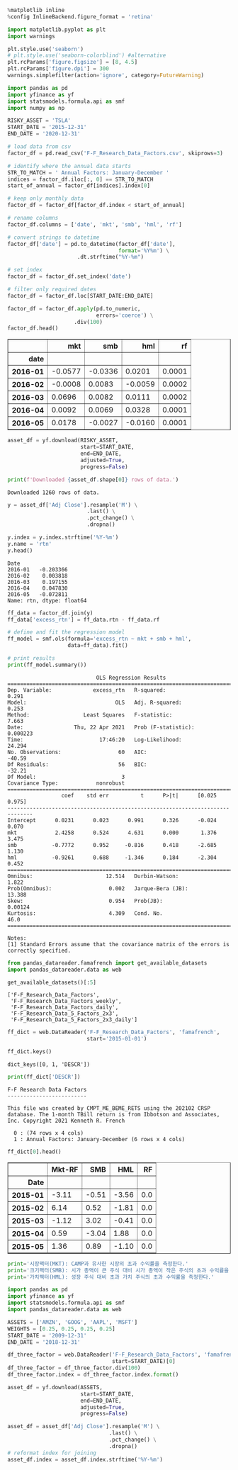 ```python
%matplotlib inline
%config InlineBackend.figure_format = 'retina'
```


```python
import matplotlib.pyplot as plt
import warnings

plt.style.use('seaborn')
# plt.style.use('seaborn-colorblind') #alternative
plt.rcParams['figure.figsize'] = [8, 4.5]
plt.rcParams['figure.dpi'] = 300
warnings.simplefilter(action='ignore', category=FutureWarning)
```


```python
import pandas as pd
import yfinance as yf
import statsmodels.formula.api as smf
import numpy as np
```


```python
RISKY_ASSET = 'TSLA'
START_DATE = '2015-12-31'
END_DATE = '2020-12-31'
```


```python
# load data from csv
factor_df = pd.read_csv('F-F_Research_Data_Factors.csv', skiprows=3)

# identify where the annual data starts
STR_TO_MATCH = ' Annual Factors: January-December '
indices = factor_df.iloc[:, 0] == STR_TO_MATCH
start_of_annual = factor_df[indices].index[0]

# keep only monthly data
factor_df = factor_df[factor_df.index < start_of_annual]
```


```python
# rename columns
factor_df.columns = ['date', 'mkt', 'smb', 'hml', 'rf']

# convert strings to datetime
factor_df['date'] = pd.to_datetime(factor_df['date'], 
                                   format='%Y%m') \
                      .dt.strftime("%Y-%m")

# set index
factor_df = factor_df.set_index('date')

# filter only required dates
factor_df = factor_df.loc[START_DATE:END_DATE]
```


```python
factor_df = factor_df.apply(pd.to_numeric, 
                            errors='coerce') \
                     .div(100)
factor_df.head()
```




<div>
<style scoped>
    .dataframe tbody tr th:only-of-type {
        vertical-align: middle;
    }

    .dataframe tbody tr th {
        vertical-align: top;
    }

    .dataframe thead th {
        text-align: right;
    }
</style>
<table border="1" class="dataframe">
  <thead>
    <tr style="text-align: right;">
      <th></th>
      <th>mkt</th>
      <th>smb</th>
      <th>hml</th>
      <th>rf</th>
    </tr>
    <tr>
      <th>date</th>
      <th></th>
      <th></th>
      <th></th>
      <th></th>
    </tr>
  </thead>
  <tbody>
    <tr>
      <th>2016-01</th>
      <td>-0.0577</td>
      <td>-0.0336</td>
      <td>0.0201</td>
      <td>0.0001</td>
    </tr>
    <tr>
      <th>2016-02</th>
      <td>-0.0008</td>
      <td>0.0083</td>
      <td>-0.0059</td>
      <td>0.0002</td>
    </tr>
    <tr>
      <th>2016-03</th>
      <td>0.0696</td>
      <td>0.0082</td>
      <td>0.0111</td>
      <td>0.0002</td>
    </tr>
    <tr>
      <th>2016-04</th>
      <td>0.0092</td>
      <td>0.0069</td>
      <td>0.0328</td>
      <td>0.0001</td>
    </tr>
    <tr>
      <th>2016-05</th>
      <td>0.0178</td>
      <td>-0.0027</td>
      <td>-0.0160</td>
      <td>0.0001</td>
    </tr>
  </tbody>
</table>
</div>




```python
asset_df = yf.download(RISKY_ASSET,
                       start=START_DATE,
                       end=END_DATE,
                       adjusted=True,
                       progress=False)

print(f'Downloaded {asset_df.shape[0]} rows of data.')
```

    Downloaded 1260 rows of data.



```python
y = asset_df['Adj Close'].resample('M') \
                         .last() \
                         .pct_change() \
                         .dropna()

y.index = y.index.strftime('%Y-%m')
y.name = 'rtn'
y.head()
```




    Date
    2016-01   -0.203366
    2016-02    0.003818
    2016-03    0.197155
    2016-04    0.047830
    2016-05   -0.072811
    Name: rtn, dtype: float64




```python
ff_data = factor_df.join(y)
ff_data['excess_rtn'] = ff_data.rtn - ff_data.rf
```


```python
# define and fit the regression model 
ff_model = smf.ols(formula='excess_rtn ~ mkt + smb + hml', 
                   data=ff_data).fit()

# print results 
print(ff_model.summary())
```

                                OLS Regression Results                            
    ==============================================================================
    Dep. Variable:             excess_rtn   R-squared:                       0.291
    Model:                            OLS   Adj. R-squared:                  0.253
    Method:                 Least Squares   F-statistic:                     7.663
    Date:                Thu, 22 Apr 2021   Prob (F-statistic):           0.000223
    Time:                        17:46:20   Log-Likelihood:                 24.294
    No. Observations:                  60   AIC:                            -40.59
    Df Residuals:                      56   BIC:                            -32.21
    Df Model:                           3                                         
    Covariance Type:            nonrobust                                         
    ==============================================================================
                     coef    std err          t      P>|t|      [0.025      0.975]
    ------------------------------------------------------------------------------
    Intercept      0.0231      0.023      0.991      0.326      -0.024       0.070
    mkt            2.4258      0.524      4.631      0.000       1.376       3.475
    smb           -0.7772      0.952     -0.816      0.418      -2.685       1.130
    hml           -0.9261      0.688     -1.346      0.184      -2.304       0.452
    ==============================================================================
    Omnibus:                       12.514   Durbin-Watson:                   1.822
    Prob(Omnibus):                  0.002   Jarque-Bera (JB):               13.388
    Skew:                           0.954   Prob(JB):                      0.00124
    Kurtosis:                       4.309   Cond. No.                         46.0
    ==============================================================================
    
    Notes:
    [1] Standard Errors assume that the covariance matrix of the errors is correctly specified.



```python
from pandas_datareader.famafrench import get_available_datasets
import pandas_datareader.data as web
```


```python
get_available_datasets()[:5]
```




    ['F-F_Research_Data_Factors',
     'F-F_Research_Data_Factors_weekly',
     'F-F_Research_Data_Factors_daily',
     'F-F_Research_Data_5_Factors_2x3',
     'F-F_Research_Data_5_Factors_2x3_daily']




```python
ff_dict = web.DataReader('F-F_Research_Data_Factors', 'famafrench', 
                         start='2015-01-01')
```


```python
ff_dict.keys()
```




    dict_keys([0, 1, 'DESCR'])




```python
print(ff_dict['DESCR'])
```

    F-F Research Data Factors
    -------------------------
    
    This file was created by CMPT_ME_BEME_RETS using the 202102 CRSP database. The 1-month TBill return is from Ibbotson and Associates, Inc. Copyright 2021 Kenneth R. French
    
      0 : (74 rows x 4 cols)
      1 : Annual Factors: January-December (6 rows x 4 cols)



```python
ff_dict[0].head()
```




<div>
<style scoped>
    .dataframe tbody tr th:only-of-type {
        vertical-align: middle;
    }

    .dataframe tbody tr th {
        vertical-align: top;
    }

    .dataframe thead th {
        text-align: right;
    }
</style>
<table border="1" class="dataframe">
  <thead>
    <tr style="text-align: right;">
      <th></th>
      <th>Mkt-RF</th>
      <th>SMB</th>
      <th>HML</th>
      <th>RF</th>
    </tr>
    <tr>
      <th>Date</th>
      <th></th>
      <th></th>
      <th></th>
      <th></th>
    </tr>
  </thead>
  <tbody>
    <tr>
      <th>2015-01</th>
      <td>-3.11</td>
      <td>-0.51</td>
      <td>-3.56</td>
      <td>0.0</td>
    </tr>
    <tr>
      <th>2015-02</th>
      <td>6.14</td>
      <td>0.52</td>
      <td>-1.81</td>
      <td>0.0</td>
    </tr>
    <tr>
      <th>2015-03</th>
      <td>-1.12</td>
      <td>3.02</td>
      <td>-0.41</td>
      <td>0.0</td>
    </tr>
    <tr>
      <th>2015-04</th>
      <td>0.59</td>
      <td>-3.04</td>
      <td>1.88</td>
      <td>0.0</td>
    </tr>
    <tr>
      <th>2015-05</th>
      <td>1.36</td>
      <td>0.89</td>
      <td>-1.10</td>
      <td>0.0</td>
    </tr>
  </tbody>
</table>
</div>




```python
print='시장팩터(MKT): CAMP과 유사한 시장의 초과 수익률을 측정한다.'
print='크기팩터(SMB): 시가 총액이 큰 주식 대비 시가 총액이 작은 주식의 초과 수익률을 측정한다.'
print='가치팩터(HML): 성장 주식 대비 초과 가치 주식의 초과 수익률을 측정한다.'
```


```python
import pandas as pd
import yfinance as yf
import statsmodels.formula.api as smf
import pandas_datareader.data as web
```


```python
ASSETS = ['AMZN', 'GOOG', 'AAPL', 'MSFT']
WEIGHTS = [0.25, 0.25, 0.25, 0.25]
START_DATE = '2009-12-31'
END_DATE = '2018-12-31'
```


```python
df_three_factor = web.DataReader('F-F_Research_Data_Factors', 'famafrench', 
                                 start=START_DATE)[0]
df_three_factor = df_three_factor.div(100)
df_three_factor.index = df_three_factor.index.format()
```


```python
asset_df = yf.download(ASSETS,
                       start=START_DATE,
                       end=END_DATE,
                       adjusted=True,
                       progress=False)

```


```python
asset_df = asset_df['Adj Close'].resample('M') \
                                .last() \
                                .pct_change() \
                                .dropna()
# reformat index for joining
asset_df.index = asset_df.index.strftime('%Y-%m')
```


```python

```
